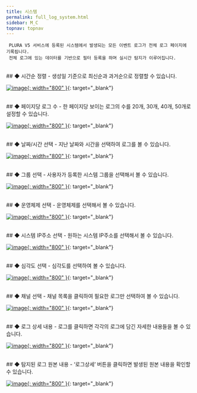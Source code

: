 ```yaml
---
title: 시스템
permalink: full_log_system.html
sidebar: M_C
topnav: topnav
---
```


     PLURA V5 서비스에 등록된 시스템에서 발생되는 모든 이벤트 로그가 전체 로그 페이지에 기록됩니다.
     전체 로그에 있는 데이터를 기반으로 필터 등록을 하며 실시간 탐지가 이루어집니다.

<br />
## ◆ 시간순 정렬
- 생성일 기준으로 최신순과 과거순으로 정렬할 수 있습니다.

[![image](/docs/images/Manual/common/full_log/system/1.png){: width="800" }](/docs/images/Manual/common/full_log/system/1.png){: target="_blank"}

<br />
## ◆ 페이지당 로그 수
- 한 페이지당 보이는 로그의 수를 20개, 30개, 40개, 50개로 설정할 수 있습니다.

[![image](/docs/images/Manual/common/full_log/system/2.png){: width="800" }](/docs/images/Manual/common/full_log/system/2.png){: target="_blank"}

<br />
## ◆ 날짜/시간 선택
- 지난 날짜와 시간을 선택하여 로그를 볼 수 있습니다.

[![image](/docs/images/Manual/common/full_log/system/3.png){: width="800" }](/docs/images/Manual/common/full_log/system/3.png){: target="_blank"} 

<br />
## ◆ 그룹 선택
- 사용자가 등록한 시스템 그룹을 선택해서 볼 수 있습니다.

[![image](/docs/images/Manual/common/full_log/system/4.png){: width="800" }](/docs/images/Manual/common/full_log/system/4.png){: target="_blank"}

<br />
## ◆ 운영체제 선택
- 운영체제를 선택해서 볼 수 있습니다.

[![image](/docs/images/Manual/common/full_log/system/5.png){: width="800" }](/docs/images/Manual/common/full_log/system/5.png){: target="_blank"}

<br />
## ◆ 시스템 IP주소 선택
- 원하는 시스템 IP주소를 선택해서 볼 수 있습니다.

[![image](/docs/images/Manual/common/full_log/system/6.png){: width="800" }](/docs/images/Manual/common/full_log/system/6.png){: target="_blank"} 

<br />
## ◆ 심각도 선택
- 심각도를 선택하여 볼 수 있습니다.

[![image](/docs/images/Manual/common/full_log/system/7.png){: width="800" }](/docs/images/Manual/common/full_log/system/7.png){: target="_blank"} 

<br />
## ◆ 채널 선택
- 채널 목록을 클릭하여 필요한 로그만 선택하여 볼 수 있습니다.

[![image](/docs/images/Manual/common/full_log/system/8.png){: width="800" }](/docs/images/Manual/common/full_log/system/8.png){: target="_blank"} 

<br />
## ◆ 로그 상세 내용
- 로그를 클릭하면 각각의 로그에 담긴 자세한 내용들을 볼 수 있습니다.

[![image](/docs/images/Manual/common/full_log/system/9.png){: width="800" }](/docs/images/Manual/common/full_log/system/9.png){: target="_blank"}

<br />
## ◆ 탐지된 로그 원본 내용
- ‘로그상세’ 버튼을 클릭하면 발생된 원본 내용을 확인할 수 있습니다.

[![image](/docs/images/Manual/common/full_log/system/10.png){: width="800" }](/docs/images/Manual/common/full_log/system/10.png){: target="_blank"}